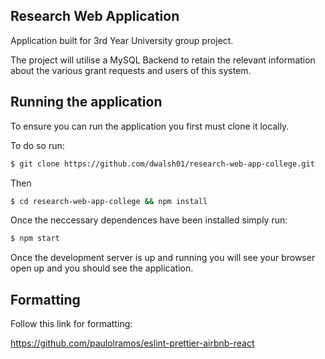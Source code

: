 ## Research Web Application

Application built for 3rd Year University group project.

The project will utilise a MySQL Backend to retain the relevant information about the various grant requests and users of this system.

## Running the application

To ensure you can run the application you first must clone it locally.

To do so run:

```bash
$ git clone https://github.com/dwalsh01/research-web-app-college.git
```

Then

```bash
$ cd research-web-app-college && npm install
```

Once the neccessary dependences have been installed simply run:

```bash
$ npm start
```

Once the development server is up and running you will see your browser open up and you should see the application.

## Formatting

Follow this link for formatting:

https://github.com/paulolramos/eslint-prettier-airbnb-react
